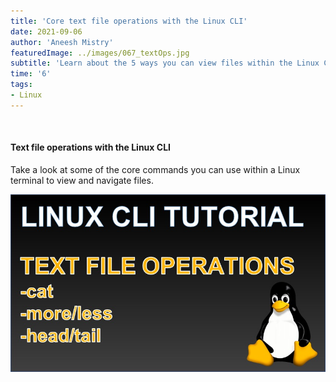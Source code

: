 ```yaml
---
title: 'Core text file operations with the Linux CLI'
date: 2021-09-06
author: 'Aneesh Mistry'
featuredImage: ../images/067_textOps.jpg
subtitle: 'Learn about the 5 ways you can view files within the Linux CLI.'
time: '6'
tags:
- Linux
---
```


<br>
<h4>Text file operations with the Linux CLI</h4>
<p>
Take a look at some of the core commands you can use within a Linux terminal to view and navigate files. 

[![YouTube video link](../images/067_textOps.jpg)](https://youtu.be/gfuDvpi_jYY)
</p>